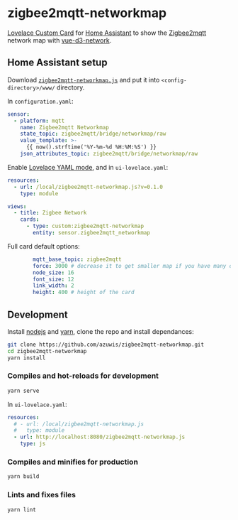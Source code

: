 # zigbee2mqtt-networkmap

[Lovelace Custom Card](https://developers.home-assistant.io/docs/en/lovelace_custom_card.html) for [Home Assistant](https://www.home-assistant.io/) to show the [Zigbee2mqtt](https://github.com/Koenkk/zigbee2mqtt/) network map with [vue-d3-network](https://github.com/emiliorizzo/vue-d3-network/).

## Home Assistant setup

Download [`zigbee2mqtt-networkmap.js`](https://github.com/azuwis/zigbee2mqtt-networkmap/releases/download/v0.1.0/zigbee2mqtt-networkmap.js) and put it into `<config-directory>/www/` directory.

In `configuration.yaml`:
``` yaml
sensor:
  - platform: mqtt
    name: Zigbee2mqtt Networkmap
    state_topic: zigbee2mqtt/bridge/networkmap/raw
    value_template: >-
      {{ now().strftime('%Y-%m-%d %H:%M:%S') }}
    json_attributes_topic: zigbee2mqtt/bridge/networkmap/raw

```

Enable [Lovelace YAML mode](https://www.home-assistant.io/lovelace/yaml-mode/),
and in `ui-lovelace.yaml`:

``` yaml
resources:
  - url: /local/zigbee2mqtt-networkmap.js?v=0.1.0
    type: module

views:
  - title: Zigbee Network
    cards:
      - type: custom:zigbee2mqtt-networkmap
        entity: sensor.zigbee2mqtt_networkmap
```

Full card default options:

``` yaml
        mqtt_base_topic: zigbee2mqtt
        force: 3000 # decrease it to get smaller map if you have many devices
        node_size: 16
        font_size: 12
        link_width: 2
        height: 400 # height of the card
```

## Development

Install [nodejs](https://nodejs.org/) and [yarn](https://yarnpkg.com/), clone the
repo and install dependances:

``` bash
git clone https://github.com/azuwis/zigbee2mqtt-networkmap.git
cd zigbee2mqtt-networkmap
yarn install
```

### Compiles and hot-reloads for development

``` bash
yarn serve
```

In `ui-lovelace.yaml`:
``` yaml
resources:
  # - url: /local/zigbee2mqtt-networkmap.js
  #   type: module
  - url: http://localhost:8080/zigbee2mqtt-networkmap.js
    type: js

```

### Compiles and minifies for production

``` bash
yarn build
```

### Lints and fixes files

``` bash
yarn lint
```
